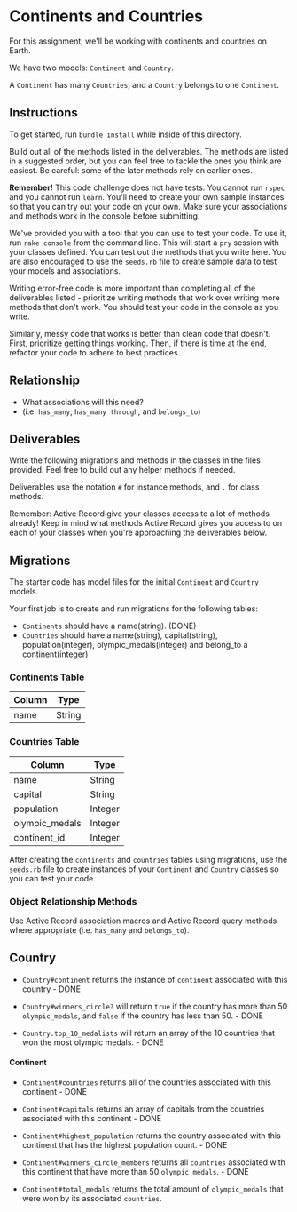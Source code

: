 # Continents and Countries

For this assignment, we'll be working with continents and countries on Earth.

We have two models: `Continent` and `Country`.

A `Continent` has many `Countries`, and a `Country` belongs to one `Continent`.

## Instructions

To get started, run `bundle install` while inside of this directory.

Build out all of the methods listed in the deliverables. The methods are listed
in a suggested order, but you can feel free to tackle the ones you think are
easiest. Be careful: some of the later methods rely on earlier ones.

**Remember!** This code challenge does not have tests. You cannot run `rspec`
and you cannot run `learn`. You'll need to create your own sample instances so
that you can try out your code on your own. Make sure your associations and
methods work in the console before submitting.

We've provided you with a tool that you can use to test your code. To use it,
run `rake console` from the command line. This will start a `pry` session with
your classes defined. You can test out the methods that you write here. You are
also encouraged to use the `seeds.rb` file to create sample data to test your
models and associations.

Writing error-free code is more important than completing all of the
deliverables listed - prioritize writing methods that work over writing more
methods that don't work. You should test your code in the console as you write.

Similarly, messy code that works is better than clean code that doesn't. First,
prioritize getting things working. Then, if there is time at the end, refactor
your code to adhere to best practices.

## Relationship

- What associations will this need?
- (i.e. `has_many`, `has_many through`, and `belongs_to`)

## Deliverables

Write the following migrations and methods in the
classes in the files provided. Feel free to build
out any helper methods if needed.

Deliverables use the notation `#` for instance
methods, and `.` for class methods.

Remember: Active Record give your classes access
to a lot of methods already! Keep in mind what
methods Active Record gives you access to on each of your
classes when you're approaching the deliverables below.

## Migrations

The starter code has model files for the initial
`Continent` and `Country` models.

Your first job is to create and run migrations
for the following tables:
- `Continents` should have a name(string). (DONE)
- `Countries` should have a name(string),
capital(string), population(integer),
olympic_medals(Integer) and belong_to
a continent(integer)

### Continents Table

| Column | Type   |
| ------ | ------ |
| name   | String |

### Countries Table

| Column              | Type    |
| ------------------- | ------- |
| name                | String  |
| capital             | String  |
| population          | Integer |
| olympic_medals      | Integer |
| continent_id        | Integer |


After creating the `continents` and `countries`
tables using migrations, use the `seeds.rb` file
to create instances of your `Continent` and
`Country` classes so you can test your code.

### Object Relationship Methods

Use Active Record association macros and
Active Record query methods where
appropriate (i.e. `has_many` and `belongs_to`).

## Country

- `Country#continent` returns the instance of
`continent` associated with this country - DONE

- `Country#winners_circle?` will return `true`
if the country has more than 50 `olympic_medals`,
and `false` if the country has less than 50. - DONE

- `Country.top_10_medalists` will return an array
of the 10 countries that won the most olympic medals. - DONE

#### Continent

- `Continent#countries` returns all of the
countries associated with this continent - DONE

- `Continent#capitals` returns an array of
capitals from the countries associated
with this continent - DONE

- `Continent#highest_population` returns the
country associated with this continent
that has the highest population count. - DONE

- `Continent#winners_circle_members` returns
all `countries` associated with this continent
that have more than 50 `olympic_medals`. - DONE

- `Continent#total_medals` returns the total
amount of `olympic_medals` that were
won by its associated `countries`.